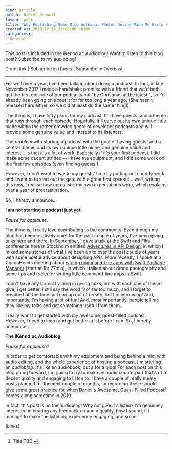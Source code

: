 ```yaml
---
kind: article
author: Daniel Kennett
layout: post
title: "Why Publishing Some Nice Autumnal Photos Online Made Me Write An App"
created_at: 2018-12-19 21:00:00 +0100
categories:
- General
---
```


This post is included in the iKennd.ac Audioblog! Want to listen to this blog post? Subscribe to my audioblog!

Direct link | Subscribe in iTunes | Subscribe in Overcast

---

For well over a year, I've been talking about doing a podcast. In fact, in late November 2017 I made a handshake promise with a friend that we'd both get the first episode of our podcasts out "by Christmas at the latest!", so I'd already been going on about it for far too long a year ago. (She hasn't released hers either, so we did at least do the same thing!)

The thing is, I have lofty plans for my podcast. It'll have guests, and a theme that runs through each episode. Hopefully, it'll carve out its own unique little niche within the rather crowded genre of developer podcasts and will provide some genuine value and interest to its listeners. 

The *problem* with starting a podcast with the goal of having guests, and a central theme, and its own unique little niche, and genuine value and interest… is that it's a lot of work. Especially if it's your first podcast. I did make some decent strides — I have the equipment, and I did some work on the first few episodes (even finding guests!).

However, I don't want to waste my guests' time by putting out shoddy work, and I want to to start out the gate with a great first episode… well, writing this now, I realise how unrealistic my own expectations were, which explains over a year of procrastination. 

So, I hereby announce…

**I am not starting a podcast just yet.**

*Pause for applause.*

The thing is, I really love contributing to the community. Even though my blog has been relatively quiet for the past couple of years, I've been giving talks here and there. In September, I gave a talk at the [Swift and Fika](http://swiftandfika.com) conference here in Stockholm entitled [Adventures in API Design](https://www.youtube.com/watch?v=f4ihOnvU68Y), in which I mixed some stories of what I've been up to over the past couple of years with some useful advice about designing APIs. More recently, I spoke at a CocoaHeads meeting about [writing command-line apps with Swift Package Manager](https://youtu.be/Nr9z-T8Rgr0?t=5224) (start at 1hr 27min), in which I talked about drone photography and some tips and tricks for writing little command-line apps in Swift.

I don't have any formal training in giving talks, but with each one of these I give, I get better. I still say the word "so" far too much, and I forget to breathe half the time so I end up out of breath, but I'm improving! And, importantly, I'm having a lot of fun! And, *most* importantly, people tell me they like my talks and get something useful from them.

I really want to get started with my awesome, guest-filled podcast. However, I need to learn and get better at it before I can. So, I hereby announce…

**The iKennd.ac Audioblog**

*Pause for applause?*

In order to get comfortable with my equipment and being behind a mic, with audio editing, and the whole experience of hosting a podcast, I'm starting an *audioblog*. It's like an audiobook, but a for a blog! For each post on this blog going forward, I'm going to try to make an audio counterpart that's of a decent quality and engaging to listen to. I have a couple of really meaty posts planned for the next couple of months, so recording these should give some great practice for when Daniel's Awesome, Guest-Filled Podcast[^1] comes along sometime in 2019.

In fact, this post is on the audioblog! Why not give it a listen? I'm genuinely interested in hearing any feedback on audio quality, how I sound, if I manage to make the listening experience engaging, and so on.

(Links)


[^1]: Title TBD.





